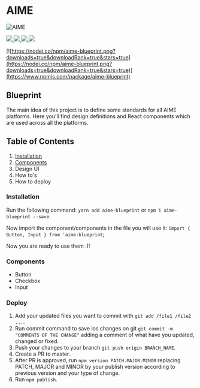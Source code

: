 # AIME

![AIME](https://d2ylaz7bdw65jx.cloudfront.net/assets/images/aime-logo.svg)

<a href="https://npmjs.com/package/aime-blueprint">
  <img src="https://img.shields.io/npm/dm/aime-blueprint.svg">
</a>
<a href="https://npmjs.com/package/aime-blueprint">
  <img src="https://img.shields.io/npm/v/aime-blueprint.svg">
</a>
<a href="https://npmjs.com/package/aime-blueprint">
  <img src="https://img.shields.io/badge/module%20formats-umd%2C%20cjs%2C%20esm-green.svg">
</a>
<a href="https://npmjs.com/package/aime-blueprint">
  <img src="https://img.shields.io/coveralls/github/aimementoring/blueprint.svg">
</a>

[![https://nodei.co/npm/aime-blueprint.png?downloads=true&downloadRank=true&stars=true](https://nodei.co/npm/aime-blueprint.png?downloads=true&downloadRank=true&stars=true)](https://www.npmjs.com/package/aime-blueprint)

## Blueprint

The main idea of this project is to define some standards for all AIME platforms. Here you'll find design definitions and React components which are used across all the platforms.

## Table of Contents

1. [Installation](#installation)
2. [Components](#components)
3. Design UI
4. How to's
5. How to deploy

### Installation

Run the following command:
`yarn add aime-blueprint` or `npm i aime-blueprint --save`.

Now import the component/components in the file you will use it:
`import { Button, Input } from 'aime-blueprint`;

Now you are ready to use them :)!

### Components

- Button
- Checkbox
- Input

### Deploy

1. Add your updated files you want to commit with `git add /file1 /file2 ...`.
2. Run commit command to save los changes on git `git commit -m "COMMENTS OF THE CHANGE"` adding a comment of what have you updated, changed or fixed.
3. Push your changes to your branch `git push origin BRANCH_NAME`.
4. Create a PR to master.
5. After PR is approved, run `npm version PATCH.MAJOR.MINOR` replacing PATCH, MAJOR and MINOR by your publish version according to previous version and your type of change.
6. Run `npm publish`.
